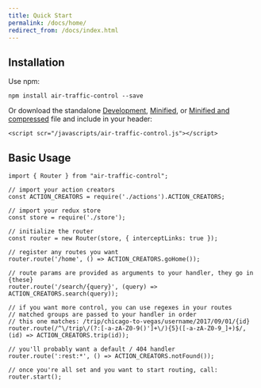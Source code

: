 ```yaml
---
title: Quick Start
permalink: /docs/home/
redirect_from: /docs/index.html
---
```


## Installation

Use npm:

```
npm install air-traffic-control --save
```

Or download the standalone <a href="#">Development</a>, <a href="#">Minified</a>, or <a href="#">Minified and compressed</a> file and include in your header:

```
<script scr="/javascripts/air-traffic-control.js"></script>
```

## Basic Usage
```
import { Router } from "air-traffic-control";

// import your action creators
const ACTION_CREATORS = require('./actions').ACTION_CREATORS;

// import your redux store
const store = require('./store');

// initialize the router
const router = new Router(store, { interceptLinks: true });

// register any routes you want
router.route('/home', () => ACTION_CREATORS.goHome());

// route params are provided as arguments to your handler, they go in {these}
router.route('/search/{query}', (query) => ACTION_CREATORS.search(query));

// if you want more control, you can use regexes in your routes
// matched groups are passed to your handler in order
// this one matches: /trip/chicago-to-vegas/username/2017/09/01/{id}
router.route(/^\/trip\/(?:[-a-zA-Z0-9()']+\/){5}([-a-zA-Z0-9_]+)$/, (id) => ACTION_CREATORS.trip(id));

// you'll probably want a default / 404 handler
router.route(':rest:*', () => ACTION_CREATORS.notFound());

// once you're all set and you want to start routing, call:
router.start();
```


